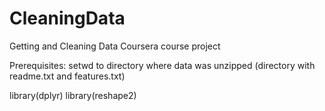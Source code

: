 CleaningData
============

Getting and Cleaning Data Coursera course project

Prerequisites: setwd to directory where data was unzipped (directory with readme.txt and features.txt)

library(dplyr)
library(reshape2)

